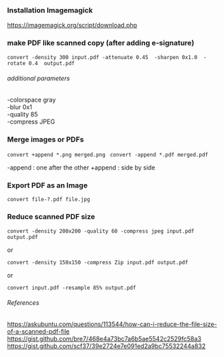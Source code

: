 ### Installation Imagemagick

https://imagemagick.org/script/download.php


### make PDF like scanned copy (after adding e-signature)

```convert -density 300 input.pdf -attenuate 0.45  -sharpen 0x1.0  -rotate 0.4  output.pdf  ```

###### additional parameters 

 -colorspace gray  
 -blur 0x1  
 -quality 85  
 -compress JPEG  

### Merge images or PDFs 


```convert +append *.png merged.png ```
```convert -append *.pdf merged.pdf ```

-append : one after the other
+append : side by side

### Export PDF as an Image

```convert file-?.pdf file.jpg```

### Reduce scanned PDF size

```convert -density 200x200 -quality 60 -compress jpeg input.pdf output.pdf```   

or

```convert -density 150x150 -compress Zip input.pdf output.pdf```   

or

```convert input.pdf -resample 85% output.pdf```


###### References

https://askubuntu.com/questions/113544/how-can-i-reduce-the-file-size-of-a-scanned-pdf-file   
https://gist.github.com/bre7/468e4a73bc7a6b5ae5542c2529fc58a3   
https://gist.github.com/scf37/39e2724e7e091ed2a9bc75532244a832   

